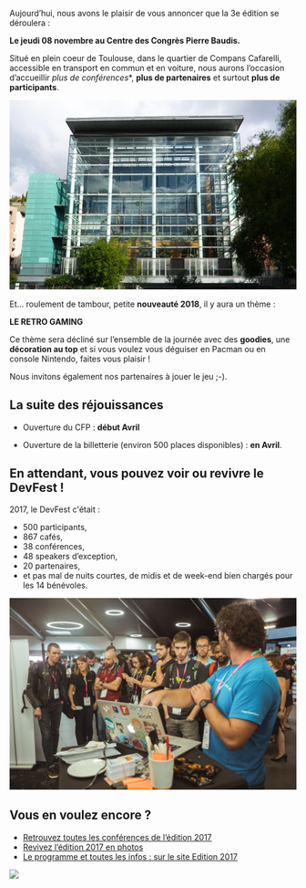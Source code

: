 Aujourd’hui, nous avons le plaisir de vous annoncer que la 3e édition se déroulera :

**Le jeudi 08 novembre
au Centre des Congrès Pierre Baudis.**

Situé en plein coeur de Toulouse, dans le quartier de Compans Cafarelli, accessible en transport en commun et en voiture, nous aurons l’occasion d’accueillir *plus de conférences**, **plus de partenaires** et surtout **plus de participants**.

![](images/posts/2018-03-27-lancement-devfest-toulouse-2018/baudis.jpg)

Et… roulement de tambour, petite **nouveauté 2018**, il y aura un thème :


**LE RETRO GAMING**


Ce thème sera décliné sur l’ensemble de la journée avec des **goodies**, une **décoration au top** et si vous voulez vous déguiser en Pacman ou en console Nintendo,
faites vous plaisir !

Nous invitons également nos partenaires à jouer le jeu ;-).

## La suite des réjouissances

- Ouverture du CFP : **début Avril**

- Ouverture de la billetterie (environ 500 places disponibles) : **en Avril**.

## En attendant, vous pouvez voir ou revivre le **DevFest** !

2017, le DevFest c'était :

- 500 participants,
- 867 cafés,
- 38 conférences,
- 48 speakers d’exception,
- 20 partenaires,
- et pas mal de nuits courtes, de midis et de week-end bien chargés pour
les 14 bénévoles.

![](images/posts/2018-03-27-lancement-devfest-toulouse-2018/lancement-1.jpg)

## Vous en voulez encore ?

- [Retrouvez toutes les conférences de l’édition 2017](https://www.youtube.com/watch?v=_3YTO4vL0OY&list=PLuZ_sYdawLiWkhvpCuWV01mr1TO5etnvD)
- [Revivez l’édition 2017 en photos](https://photos.google.com/share/AF1QipMhdXV6vQtKAgMxohwmu-Z0Od3MUIH7n6j0ELupUtpCB2pdFXRK6MkpI7Uklc1-zA)
- [Le programme et toutes les infos : sur le site Edition 2017](https://2017.devfesttoulouse.fr/)

![](images/posts/2018-03-27-lancement-devfest-toulouse-2018/lancement-3.jpg)
